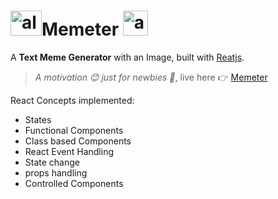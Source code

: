 # <img src="https://t0.rbxcdn.com/dd98944e7bdc52bf4e96e9f8a5e0e3dd" alt="alt text" width="50" height="40">Memeter <img src="https://www.freepngimg.com/thumb/internet_meme/3-2-troll-face-meme-png-thumb.png" alt="alt text" width="40" height="40">
A **Text Meme Generator** with an Image, built with [Reatjs](https://reactjs.org/).

> *_A motivation :blush: just for newbies :japanese_ogre:_*, live here :point_right: [Memeter](https://mrafrazkhan.github.io/memeter/)

React Concepts implemented:<br/>

* States
* Functional Components
* Class based Components
* React Event Handling
* State change
* props handling
* Controlled Components
